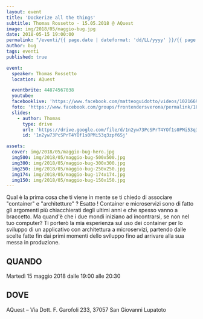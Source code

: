 ```yaml
---
layout: event
title: 'Dockerize all the things'
subtitle: Thomas Rossetto - 15.05.2018 @ AQuest
image: img/2018/05/maggio-bug.jpg
date: 2018-05-15 19:00:00
permalink: "/eventi/{{ page.date | dateformat: 'dd/LL/yyyy' }}/{{ page.fileSlug | slug }}/index.html"
author: bug
tags: eventi
published: true

event:
  speaker: Thomas Rossetto
  location: AQuest

  eventbrite: 44874567038
  youtube:
  facebooklive: 'https://www.facebook.com/matteoguidotto/videos/10216696019616779/'
  foto: 'https://www.facebook.com/groups/frontendersverona/permalink/1828016960596803/'
  slides:
    - author: Thomas
      type: drive
      url: 'https://drive.google.com/file/d/1n2yw73PcSPrT4YOf1s0PMi53q3zpf6Sj/view'
      id: '1n2yw73PcSPrT4YOf1s0PMi53q3zpf6Sj'

assets:
  cover: img/2018/05/maggio-bug-hero.jpg
  img500: img/2018/05/maggio-bug-500x500.jpg
  img300: img/2018/05/maggio-bug-300x300.jpg
  img250: img/2018/05/maggio-bug-250x250.jpg
  img174: img/2018/05/maggio-bug-174x174.jpg
  img150: img/2018/05/maggio-bug-150x150.jpg
---
```


Qual è la prima cosa che ti viene in mente se ti chiedo di associare "container" e "architetture" ? Esatto ! Container e microservizi sono di fatto gli argomenti più chiacchierati degli ultimi anni e che spesso vanno a braccetto. Ma quand'è che i due mondi iniziano ad incontrarsi, se non nel tuo computer? Ti porterò la mia esperienza sul uso dei container per lo sviluppo di un applicativo con architettura a microservizi, partendo dalle scelte fatte fin dai primi momenti dello sviluppo fino ad arrivare alla sua messa in produzione.

## QUANDO

Martedì 15 maggio 2018 dalle 19:00 alle 20:30

## DOVE

AQuest – Via Dott. F. Garofoli 233, 37057 San Giovanni Lupatoto
